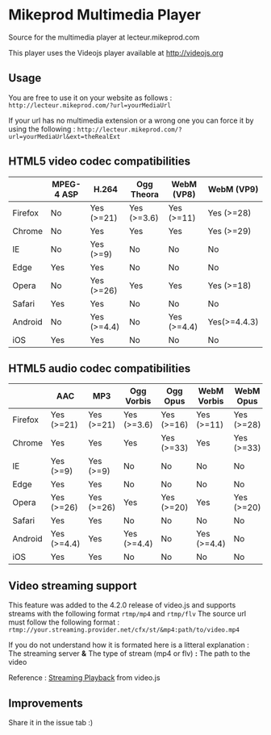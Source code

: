 # Mikeprod Multimedia Player
Source for the multimedia player at lecteur.mikeprod.com

This player uses the Videojs player available at http://videojs.org

## Usage 
You are free to use it on your website as follows : 
`http://lecteur.mikeprod.com/?url=yourMediaUrl`

If your url has no multimedia extension or a wrong one you can force it by using the following :
`http://lecteur.mikeprod.com/?url=yourMediaUrl&ext=theRealExt`

## HTML5 video codec compatibilities

|            | MPEG-4 ASP | H.264		| Ogg Theora  | WebM (VP8) 	| WebM (VP9) 	|
| ---------- | ---------- | ----------- | ----------- | ---------- 	| -------------	|
| Firefox 	 | 	No 		  | Yes (>=21) 	| Yes (>=3.6) | Yes (>=11) 	| Yes (>=28) 	|
| Chrome	 | 	No 		  | Yes 		| Yes 		  | Yes 		| Yes (>=29) 	|
| IE  		 | 	No 		  | Yes (>=9) 	| No 		  | No 			| No 		 	|
| Edge 		 | 	Yes		  | Yes 		| No 		  | No 			| No 		 	|
| Opera 	 | 	No  	  | Yes (>=26) 	| Yes 		  | Yes 		| Yes (>=18) 	|
| Safari	 | 	Yes		  | Yes 		| No 		  | No 			| No 		 	|
| Android	 | 	No  	  | Yes (>=4.4) | No 		  | Yes (>=4.4) | Yes(>=4.4.3) 	|
| iOS  		 | 	Yes		  | Yes 		| No 		  | No 			| No 		 	|


## HTML5 audio codec compatibilities

|            | AAC 			| MP3 		| Ogg Vorbis | Ogg Opus  | WebM Vorbis | WebM Opus | PCM 		|
| ---------- | ------------ | --------- | ---------- | --------- | ----------- | --------- | ----------	|
| Firefox 	 | Yes (>=21)	| Yes (>=21)| Yes (>=3.6)| Yes (>=16)| Yes (>=11)  | Yes (>=28)| Yes (>=3.6)|
| Chrome	 | Yes 			| Yes		| Yes		 | Yes (>=33)| Yes		   | Yes (>=33)| Yes 		|
| IE  		 | Yes (>=9)	| Yes (>=9) | No		 | No 		 | No		   | No 	   | No 		|
| Edge 		 | Yes			| Yes		| No		 | No 		 | No		   | No 	   | Yes (>=13) |
| Opera 	 | Yes (>=26)	| Yes (>=26)| Yes		 | Yes (>=20)| Yes		   | Yes (>=20)| Yes		|
| Safari	 | Yes			| Yes		| No 		 | No 		 | No		   | No 	   | No 		|
| Android	 | Yes (>=4.4)	| Yes		| Yes (>=4.4)| No 		 | Yes (>=4.4) | No 	   | Yes(>=4.4) |
| iOS  		 | Yes			| Yes		| No 		 | No 		 | No 		   | No 	   | Yes (<=7)	|

## Video streaming support
This feature was added to the 4.2.0 release of video.js and supports streams with the following format `rtmp/mp4` and `rtmp/flv`
The source url must follow the following format : `rtmp://your.streaming.provider.net/cfx/st/&mp4:path/to/video.mp4`

If you do not understand how it is formated here is a litteral explanation : The streaming server **&** The type of stream (mp4 or flv) **:** The path to the video 

Reference : [Streaming Playback](https://github.com/videojs/video.js/blob/master/docs/guides/tech.md) from video.js
## Improvements
Share it in the issue tab :)
